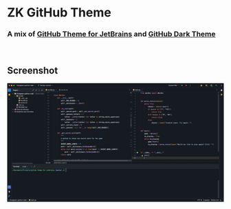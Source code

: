 
# ZK GitHub Theme

<!-- Plugin description -->
### A mix of [GitHub Theme for JetBrains](https://github.com/bhushan/github-theme-for-jetbrains) and [GitHub Dark Theme](https://github.com/toby-j/Intellij_GitHub_Dark_Theme)
<!-- Plugin description end -->

<br>

## Screenshot
![screenshot](/readme/img/dark_python.jpg)
